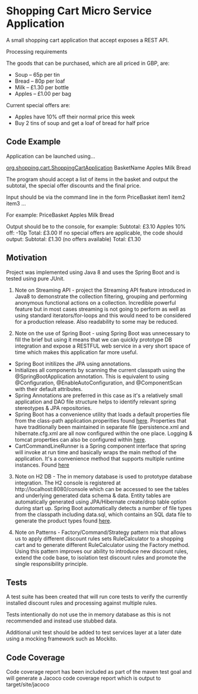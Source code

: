 # Shopping Cart Micro Service Application

A small shopping cart application that accept exposes a REST API.


Processing requirements

The goods that can be purchased, which are all priced in GBP, are:
- Soup – 65p per tin
- Bread – 80p per loaf
- Milk – £1.30 per bottle
- Apples – £1.00 per bag

Current special offers are:
- Apples have 10% off their normal price this week
- Buy 2 tins of soup and get a loaf of bread for half price


## Code Example

Application can be launched using...

[org.shopping.cart.ShoppingCartApplication](https://github.com/pablohayden/cart/blob/master/src/main/java/org/shopping/cart/ShoppingCartApplication.java)  BasketName Apples Milk Bread


The program should accept a list of items in the basket and output the subtotal, the special offer discounts and the final
price.

Input should be via the command line in the form PriceBasket item1 item2 item3 ...

For example: PriceBasket Apples Milk Bread

Output should be to the console, for example:
Subtotal: £3.10
Apples 10% off: -10p
Total: £3.00
If no special offers are applicable, the code should output:
Subtotal: £1.30
(no offers available)
Total: £1.30



## Motivation

Project was implemented using Java 8 and uses the Spring Boot and is tested using pure JUnit.

1. Note on Streaming API - project the Streaming API feature introduced in Java8 to demonstrate the collection filtering, grouping and performing anonymous functional actions on a collection. Incredible powerful feature but in most cases streaming is not going to perform as well as using standard iterators/for-loops and this would need to be considered for a production release. Also readability to some may be reduced.

2. Note on the use of Spring Boot - using Spring Boot was unnecessary to fill the brief but using it means that we can quickly prototype DB integration and expose a RESTFUL web service in a very short space of time which makes this application far more useful.
- Spring Boot initilizes the JPA using annotations.
- Initializes all components by scanning the current classpath using the @SpringBootApplication annotation.
  This is equivalent to using @Configuration, @EnableAutoConfiguration, and @ComponentScan with their default attributes.
- Spring Annotations are preferred in this case as it's a relatively small application and DAO file structure helps to identify relevant spring stereotypes & JPA repositories.
- Spring Boot has a convenience utility that loads a default properties file from the class-path application.properities found [here](https://github.com/pablohayden/cart/tree/master/src/main/resources).
  Properties that have traditionally been maintained in separate file (persistence.xml and hibernate.cfg.xml are all now configured within the one place.
  Logging & tomcat properties can also be configured within [here](https://github.com/pablohayden/cart/tree/master/src/main/resources).
- CartCommandLineRunner is a Spring component interface that spring will invoke at run time and basically wraps the main method of the application. It's a convenience method that supports multiple runtime instances. Found [here](https://github.com/pablohayden/cart/tree/master/src/main/java/org/shopping/cart)

3. Note on H2 DB - The in memory database is used to prototype database integration. The H2 console is registered at http://localhost:8080/console which can be accessed to see the tables and underlying generated data schema & data.
Entity tables are automatically generated using JPA/Hibernate create/drop table option during start up.
Spring Boot automatically detects a number of file types from the classpath including data.sql, which contains an SQL data file to generate the product types found [here](https://github.com/pablohayden/cart/tree/master/src/main/resources).

4. Note on Patterns - Factory/Command/Strategy pattern mix that allows us to apply different discount rules sets RuleCalculator to a shopping cart and to generate different RuleCalculator using the Factory method. Using this pattern improves our ability to introduce new discount rules, extend the code base, to isolation test discount rules and promote the single responsibility principle. 



## Tests

A test suite has been created that will run core tests to verify the currently installed discount rules and processing against multiple rules.

Tests intentionally do not use the in memory database as this is not recommended and instead use stubbed data.

Additional unit test should be added to test services layer at a later date using a mocking framework such as Mockito.


## Code Coverage

Code coverage report has been included as part of the maven test goal and will generate a Jacoco code coverage report which is output to target/site/jacoco

